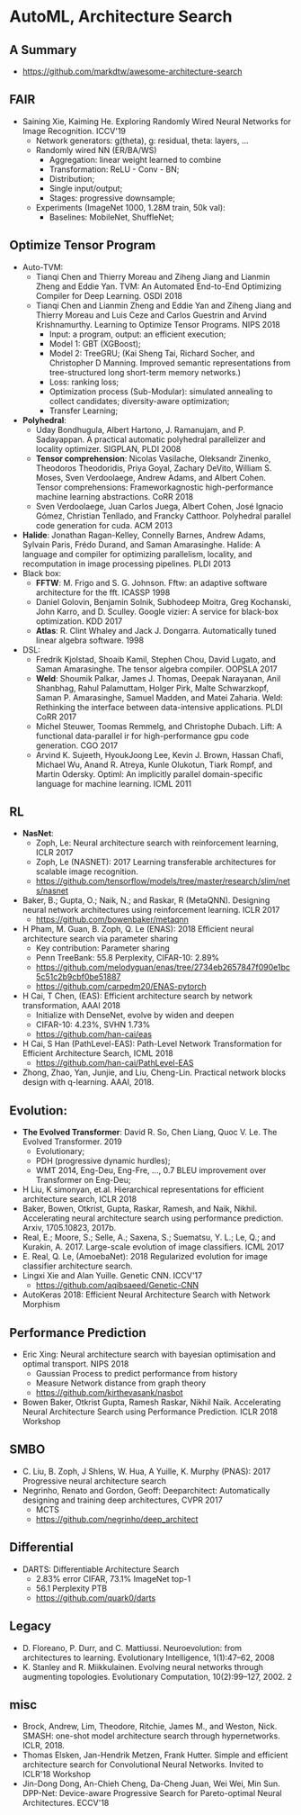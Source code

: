 # AutoML, Architecture Search

## A Summary
- https://github.com/markdtw/awesome-architecture-search

## FAIR
- Saining Xie, Kaiming He. Exploring Randomly Wired Neural Networks for Image Recognition. ICCV'19
	- Network generators: g(theta), g: residual, theta: layers, ...
	- Randomly wired NN (ER/BA/WS)
		- Aggregation: linear weight learned to combine
		- Transformation: ReLU - Conv - BN;
		- Distribution;
		- Single input/output;
		- Stages: progressive downsample;
	- Experiments (ImageNet 1000, 1.28M train, 50k val):
		- Baselines: MobileNet, ShuffleNet;

## Optimize Tensor Program
- Auto-TVM:
	- Tianqi Chen and Thierry Moreau and Ziheng Jiang and Lianmin Zheng and Eddie Yan. TVM: An Automated End-to-End Optimizing Compiler for Deep Learning. OSDI 2018
	- Tianqi Chen and Lianmin Zheng and Eddie Yan and Ziheng Jiang and Thierry Moreau and Luis Ceze and Carlos Guestrin and Arvind Krishnamurthy. Learning to Optimize Tensor Programs. NIPS 2018
		- Input: a program, output: an efficient execution;
		- Model 1: GBT (XGBoost);
		- Model 2: TreeGRU; (Kai Sheng Tai, Richard Socher, and Christopher D Manning. Improved semantic representations from tree-structured long short-term memory networks.)
		- Loss: ranking loss;
		- Optimization process (Sub-Modular): simulated annealing to collect candidates; diversity-aware optimization;
		- Transfer Learning;
- **Polyhedral**:
	- Uday Bondhugula, Albert Hartono, J. Ramanujam, and P. Sadayappan. A practical automatic polyhedral parallelizer and locality optimizer. SIGPLAN, PLDI 2008
	- **Tensor comprehension**: Nicolas Vasilache, Oleksandr Zinenko, Theodoros Theodoridis, Priya Goyal, Zachary DeVito, William S. Moses, Sven Verdoolaege, Andrew Adams, and Albert Cohen. Tensor comprehensions: Frameworkagnostic high-performance machine learning abstractions. CoRR 2018
	- Sven Verdoolaege, Juan Carlos Juega, Albert Cohen, José Ignacio Gómez, Christian Tenllado, and Francky Catthoor. Polyhedral parallel code generation for cuda. ACM 2013
- **Halide**: Jonathan Ragan-Kelley, Connelly Barnes, Andrew Adams, Sylvain Paris, Frédo Durand, and Saman Amarasinghe. Halide: A language and compiler for optimizing parallelism, locality, and recomputation in image processing pipelines. PLDI 2013
- Black box:
	- **FFTW**: M. Frigo and S. G. Johnson. Fftw: an adaptive software architecture for the fft. ICASSP 1998
	-  Daniel Golovin, Benjamin Solnik, Subhodeep Moitra, Greg Kochanski, John Karro, and D. Sculley. Google vizier: A service for black-box optimization. KDD 2017
	- **Atlas**: R. Clint Whaley and Jack J. Dongarra. Automatically tuned linear algebra software. 1998
- DSL:
	- Fredrik Kjolstad, Shoaib Kamil, Stephen Chou, David Lugato, and Saman Amarasinghe. The tensor algebra compiler. OOPSLA 2017
	- **Weld**: Shoumik Palkar, James J. Thomas, Deepak Narayanan, Anil Shanbhag, Rahul Palamuttam, Holger Pirk, Malte Schwarzkopf, Saman P. Amarasinghe, Samuel Madden, and Matei Zaharia. Weld: Rethinking the interface between data-intensive applications. PLDI CoRR 2017
	- Michel Steuwer, Toomas Remmelg, and Christophe Dubach. Lift: A functional data-parallel ir for high-performance gpu code generation. CGO 2017
	- Arvind K. Sujeeth, HyoukJoong Lee, Kevin J. Brown, Hassan Chafi, Michael Wu, Anand R. Atreya, Kunle Olukotun, Tiark Rompf, and Martin Odersky. Optiml: An implicitly parallel domain-specific language for machine learning. ICML 2011

## RL
- **NasNet**:
	- Zoph, Le: Neural architecture search with reinforcement learning, ICLR 2017
	- Zoph, Le (NASNET): 2017 Learning transferable architectures for scalable image recognition.
	- https://github.com/tensorflow/models/tree/master/research/slim/nets/nasnet
- Baker, B.; Gupta, O.; Naik, N.; and Raskar, R (MetaQNN). Designing neural network architectures using reinforcement learning. ICLR 2017
	- https://github.com/bowenbaker/metaqnn
- H Pham, M. Guan, B. Zoph, Q. Le (ENAS): 2018 Efficient neural architecture search via parameter sharing
	- Key contribution: Parameter sharing
	- Penn TreeBank: 55.8 Perplexity, CIFAR-10: 2.89%
	- https://github.com/melodyguan/enas/tree/2734eb2657847f090e1bc5c51c2b9cbf0be51887
	- https://github.com/carpedm20/ENAS-pytorch
- H Cai, T Chen, (EAS): Efficient architecture search by network transformation, AAAI 2018
	- Initialize with DenseNet, evolve by widen and deepen
	- CIFAR-10: 4.23%, SVHN 1.73%
	- https://github.com/han-cai/eas
- H Cai, S Han (PathLevel-EAS): Path-Level Network Transformation for Efficient Architecture Search, ICML 2018
	- https://github.com/han-cai/PathLevel-EAS
- Zhong, Zhao, Yan, Junjie, and Liu, Cheng-Lin. Practical network blocks design with q-learning. AAAI, 2018.

## Evolution:
- **The Evolved Transformer**: David R. So, Chen Liang, Quoc V. Le. The Evolved Transformer. 2019
	- Evolutionary;
	- PDH (progressive dynamic hurdles);
	- WMT 2014, Eng-Deu, Eng-Fre, ..., 0.7 BLEU improvement over Transformer on Eng-Deu;
- H Liu, K simonyan, et.al. Hierarchical representations for efficient architecture search, ICLR 2018
- Baker, Bowen, Otkrist, Gupta, Raskar, Ramesh, and Naik, Nikhil. Accelerating neural architecture search using performance prediction. Arxiv, 1705.10823, 2017b.
- Real, E.; Moore, S.; Selle, A.; Saxena, S.; Suematsu, Y. L.; Le, Q.; and Kurakin, A. 2017. Large-scale evolution of image classifiers. ICML 2017
- E. Real, Q. Le, (AmoebaNet): 2018 Regularized evolution for image classifier architecture search.
- Lingxi Xie and Alan Yuille. Genetic CNN. ICCV'17
	- https://github.com/aqibsaeed/Genetic-CNN
- AutoKeras 2018: Efficient Neural Architecture Search with Network Morphism

## Performance Prediction
- Eric Xing: Neural architecture search with bayesian optimisation and optimal transport. NIPS 2018
	- Gaussian Process to predict performance from history
	- Measure Network distance from graph theory
	- https://github.com/kirthevasank/nasbot
- Bowen Baker, Otkrist Gupta, Ramesh Raskar, Nikhil Naik. Accelerating Neural Architecture Search using Performance Prediction. ICLR 2018 Workshop

## SMBO
- C. Liu, B. Zoph, J Shlens, W. Hua, A Yuille, K. Murphy (PNAS): 2017 Progressive neural architecture search
- Negrinho, Renato and Gordon, Geoff: Deeparchitect: Automatically designing and training deep architectures, CVPR 2017
	- MCTS
	- https://github.com/negrinho/deep_architect

## Differential
- DARTS: Differentiable Architecture Search
	- 2.83% error CIFAR, 73.1% ImageNet top-1
	- 56.1 Perplexity PTB
	- https://github.com/quark0/darts

## Legacy
- D. Floreano, P. Durr, and C. Mattiussi. Neuroevolution: from architectures to learning. Evolutionary Intelligence, 1(1):47–62, 2008
- K. Stanley and R. Miikkulainen. Evolving neural networks through augmenting topologies. Evolutionary Computation, 10(2):99–127, 2002. 2

## misc
- Brock, Andrew, Lim, Theodore, Ritchie, James M., and Weston, Nick. SMASH: one-shot model architecture search through hypernetworks. ICLR, 2018.
- Thomas Elsken, Jan-Hendrik Metzen, Frank Hutter. Simple and efficient architecture search for Convolutional Neural Networks. Invited to ICLR'18 Workshop
- Jin-Dong Dong, An-Chieh Cheng, Da-Cheng Juan, Wei Wei, Min Sun. DPP-Net: Device-aware Progressive Search for Pareto-optimal Neural Architectures. ECCV'18